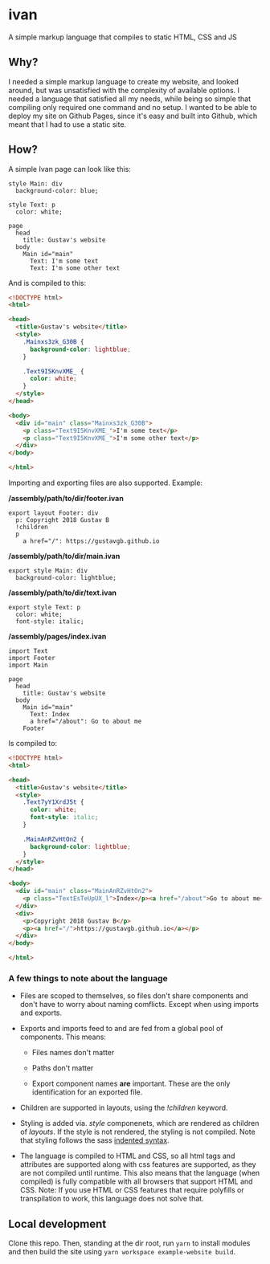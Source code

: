 # ivan

A simple markup language that compiles to static HTML, CSS and JS

## Why?

I needed a simple markup language to create my website, and looked around, but was unsatisfied with the complexity of available options. I needed a language that satisfied all my needs, while being so simple that compiling only required one command and no setup. I wanted to be able to deploy my site on Github Pages, since it's easy and built into Github, which meant that I had to use a static site.

## How?

A simple Ivan page can look like this:

```
style Main: div
  background-color: blue;

style Text: p
  color: white;

page
  head
    title: Gustav's website
  body
    Main id="main"
      Text: I'm some text
      Text: I'm some other text
```

And is compiled to this:

```html
<!DOCTYPE html>
<html>

<head>
  <title>Gustav's website</title>
  <style>
    .Mainxs3zk_G30B {
      background-color: lightblue;
    }

    .Text9I5KnvXME_ {
      color: white;
    }
  </style>
</head>

<body>
  <div id="main" class="Mainxs3zk_G30B">
    <p class="Text9I5KnvXME_">I'm some text</p>
    <p class="Text9I5KnvXME_">I'm some other text</p>
  </div>
</body>

</html>
```

Importing and exporting files are also supported. Example:

**/assembly/path/to/dir/footer.ivan**

```
export layout Footer: div
  p: Copyright 2018 Gustav B
  !children
  p
    a href="/": https://gustavgb.github.io
```

**/assembly/path/to/dir/main.ivan**

```
export style Main: div
  background-color: lightblue;
```

**/assembly/path/to/dir/text.ivan**

```
export style Text: p
  color: white;
  font-style: italic;
```

**/assembly/pages/index.ivan**

```
import Text
import Footer
import Main

page
  head
    title: Gustav's website
  body
    Main id="main"
      Text: Index
      a href="/about": Go to about me
    Footer
```

Is compiled to:

```html
<!DOCTYPE html>
<html>

<head>
  <title>Gustav's website</title>
  <style>
    .Text7yY1XrdJ5t {
      color: white;
      font-style: italic;
    }

    .MainAnRZvHtOn2 {
      background-color: lightblue;
    }
  </style>
</head>

<body>
  <div id="main" class="MainAnRZvHtOn2">
    <p class="TextEsTeUpUX_l">Index</p><a href="/about">Go to about me</a>
  </div>
  <div>
    <p>Copyright 2018 Gustav B</p>
    <p><a href="/">https://gustavgb.github.io</a></p>
  </div>
</body>

</html>
```

### A few things to note about the language

* Files are scoped to themselves, so files don't share components and don't have to worry about naming comflicts. Except when using imports and exports.

* Exports and imports feed to and are fed from a global pool of components. This means:

    * Files names don't matter

    * Paths don't matter

    * Export component names **are** important. These are the only identification for an exported file.

* Children are supported in layouts, using the *!children* keyword.

* Styling is added via. *style* componenets, which are rendered as children of *layouts*. If the style is not rendered, the styling is not compiled. Note that styling follows the sass [indented syntax](http://sass-lang.com/documentation/file.INDENTED_SYNTAX.html).

* The language is compiled to HTML and CSS, so all html tags and attributes are supported along with css features are supported, as they are not compiled until runtime. This also means that the language (when compiled) is fully compatible with all browsers that support HTML and CSS. Note: If you use HTML or CSS features that require polyfills or transpilation to work, this language does not solve that.

## Local development

Clone this repo. Then, standing at the dir root, run `yarn` to install modules and then build the site using `yarn workspace example-website build`.

